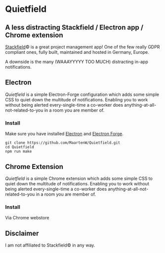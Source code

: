 # Quietfield
## A less distracting Stackfield / Electron app / Chrome extension

[Stackfield](https://www.stackfield.com)© is a great project management app! One of the few really GDPR compliant ones, fully built, maintained and hosted in Germany, Europe.

A downside is the many (WAAAYYYYY TOO MUCH) distracting in-app notifications.

## Electron
*Quietfield* is a simple Electron-Forge configuration which adds some simple CSS to quiet down the multitude of notifications. 
Enabling you to work without being alerted every-single-time a co-worker does anything-at-all-not-related-to-you in a room you are member of.

### Install

Make sure you have installed [Electron](https://www.electronjs.org/docs/latest/tutorial/quick-start) and [Electron Forge](https://www.electronforge.io/).

```
git clone https://github.com/MaartenW/Quietfield.git
cd Quietfield
npm run make
```



## Chrome Extension
*Quietfield* is a simple Chrome extension which adds some simple CSS to quiet down the multitude of notifications. 
Enabling you to work without being alerted every-single-time a co-worker does anything-at-all-not-related-to-you in a room you are member of.

### Install

Via Chrome webstore


## Disclaimer
I am not affiliated to Stackfield© in any way.


